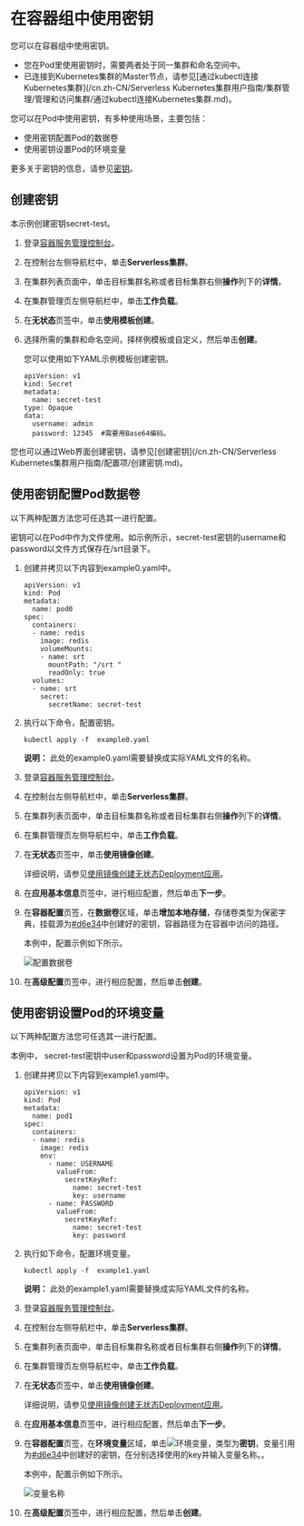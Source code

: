 # 在容器组中使用密钥

您可以在容器组中使用密钥。

-   您在Pod里使用密钥时，需要两者处于同一集群和命名空间中。
-   已连接到Kubernetes集群的Master节点，请参见[通过kubectl连接Kubernetes集群](/cn.zh-CN/Serverless Kubernetes集群用户指南/集群管理/管理和访问集群/通过kubectl连接Kubernetes集群.md)。

您可以在Pod中使用密钥，有多种使用场景，主要包括：

-   使用密钥配置Pod的数据卷
-   使用密钥设置Pod的环境变量

更多关于密钥的信息，请参见[密钥](https://kubernetes.io/zh/docs/concepts/configuration/secret/)。

## 创建密钥

本示例创建密钥secret-test。

1.  登录[容器服务管理控制台](https://cs.console.aliyun.com)。

2.  在控制台左侧导航栏中，单击**Serverless集群**。

3.  在集群列表页面中，单击目标集群名称或者目标集群右侧**操作**列下的**详情**。

4.  在集群管理页左侧导航栏中，单击**工作负载**。

5.  在**无状态**页签中，单击**使用模板创建**。

6.  选择所需的集群和命名空间，择样例模板或自定义，然后单击**创建**。

    您可以使用如下YAML示例模板创建密钥。

    ```
    apiVersion: v1
    kind: Secret
    metadata:
      name: secret-test
    type: Opaque
    data:
      username: admin
      password: 12345  #需要用Base64编码。
    ```


您也可以通过Web界面创建密钥，请参见[创建密钥](/cn.zh-CN/Serverless Kubernetes集群用户指南/配置项/创建密钥.md)。

## 使用密钥配置Pod数据卷

以下两种配置方法您可任选其一进行配置。

密钥可以在Pod中作为文件使用。如示例所示，secret-test密钥的username和password以文件方式保存在/srt目录下。

1.  创建并拷贝以下内容到example0.yaml中。

    ```
    apiVersion: v1
    kind: Pod
    metadata:
      name: pod0
    spec:
      containers:
      - name: redis
        image: redis
        volumeMounts:
        - name: srt
          mountPath: "/srt "
          readOnly: true
      volumes:
      - name: srt
        secret:
          secretName: secret-test
    ```

2.  执行以下命令，配置密钥。

    ```
    kubectl apply -f  example0.yaml
    ```

    **说明：** 此处的example0.yaml需要替换成实际YAML文件的名称。


1.  登录[容器服务管理控制台](https://cs.console.aliyun.com)。

2.  在控制台左侧导航栏中，单击**Serverless集群**。

3.  在集群列表页面中，单击目标集群名称或者目标集群右侧**操作**列下的**详情**。

4.  在集群管理页左侧导航栏中，单击**工作负载**。

5.  在**无状态**页签中，单击**使用镜像创建**。

    详细说明，请参见[使用镜像创建无状态Deployment应用](/cn.zh-CN/Kubernetes集群用户指南/应用管理/使用镜像创建无状态Deployment应用.md)。

6.  在**应用基本信息**页签中，进行相应配置，然后单击**下一步**。

7.  在**容器配置**页签，在**数据卷**区域，单击**增加本地存储**，存储卷类型为保密字典，挂载源为[\#d6e34](#d6e34)中创建好的密钥，容器路径为在容器中访问的路径。

    本例中，配置示例如下所示。

    ![配置数据卷](https://static-aliyun-doc.oss-cn-hangzhou.aliyuncs.com/assets/img/zh-CN/9485659951/p49492.png)

8.  在**高级配置**页签中，进行相应配置，然后单击**创建**。


## 使用密钥设置Pod的环境变量

以下两种配置方法您可任选其一进行配置。

本例中， secret-test密钥中user和password设置为Pod的环境变量。

1.  创建并拷贝以下内容到example1.yaml中。

    ```
    apiVersion: v1
    kind: Pod
    metadata:
      name: pod1
    spec:
      containers:
      - name: redis
        image: redis
        env:
          - name: USERNAME
            valueFrom:
              secretKeyRef:
                name: secret-test
                key: username
          - name: PASSWORD
            valueFrom:
              secretKeyRef:
                name: secret-test
                key: password
    ```

2.  执行如下命令，配置环境变量。

    ```
    kubectl apply -f  example1.yaml
    ```

    **说明：** 此处的example1.yaml需要替换成实际YAML文件的名称。


1.  登录[容器服务管理控制台](https://cs.console.aliyun.com)。

2.  在控制台左侧导航栏中，单击**Serverless集群**。

3.  在集群列表页面中，单击目标集群名称或者目标集群右侧**操作**列下的**详情**。

4.  在集群管理页左侧导航栏中，单击**工作负载**。

5.  在**无状态**页签中，单击**使用镜像创建**。

    详细说明，请参见[使用镜像创建无状态Deployment应用](/cn.zh-CN/Kubernetes集群用户指南/应用管理/使用镜像创建无状态Deployment应用.md)。

6.  在**应用基本信息**页签中，进行相应配置，然后单击**下一步**。

7.  在**容器配置**页签，在**环境变量**区域，单击![环境变量](https://static-aliyun-doc.oss-cn-hangzhou.aliyuncs.com/assets/img/zh-CN/9485659951/p49493.png)，类型为**密钥**，变量引用为[\#d6e34](#d6e34)中创建好的密钥，在分别选择使用的key并输入变量名称。。

    本例中，配置示例如下所示。

    ![变量名称](https://static-aliyun-doc.oss-cn-hangzhou.aliyuncs.com/assets/img/zh-CN/9485659951/p49494.png)

8.  在**高级配置**页签中，进行相应配置，然后单击**创建**。


